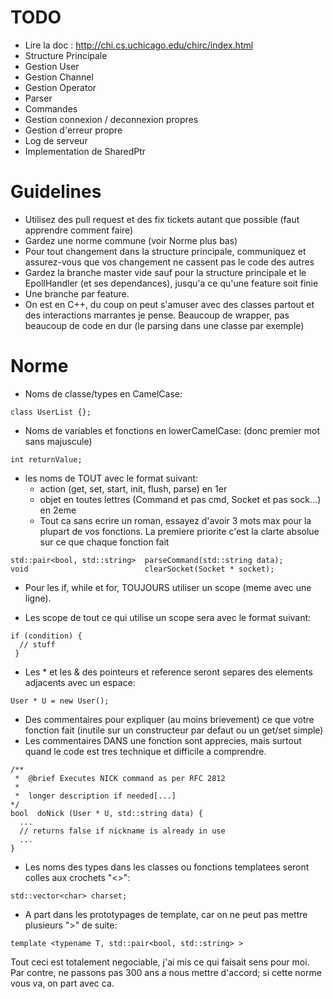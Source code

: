 # TODO

- Lire la doc : http://chi.cs.uchicago.edu/chirc/index.html 
- Structure Principale
- Gestion User
- Gestion Channel
- Gestion Operator
- Parser
- Commandes
- Gestion connexion / deconnexion propres
- Gestion d'erreur propre
- Log de serveur
- Implementation de SharedPtr

# Guidelines

- Utilisez des pull request et des fix tickets autant que possible (faut apprendre comment faire)
- Gardez une norme commune (voir Norme plus bas)
- Pour tout changement dans la structure principale, communiquez et assurez-vous que vos changement ne cassent pas le code des autres
- Gardez la branche master vide sauf pour la structure principale et le EpollHandler (et ses dependances), jusqu'a ce qu'une feature soit finie
- Une branche par feature.
- On est en C++, du coup on peut s'amuser avec des classes partout et des interactions marrantes je pense. Beaucoup de wrapper, pas beaucoup de code en dur (le parsing dans une classe par exemple)

# Norme

- Noms de classe/types en CamelCase:
```
class UserList {};
```
- Noms de variables et fonctions en lowerCamelCase: (donc premier mot sans majuscule)
```
int returnValue;
```
- les noms de TOUT avec le format suivant:
  - action (get, set, start, init, flush, parse) en 1er
  - objet en toutes lettres (Command et pas cmd, Socket et pas sock...) en 2eme
  - Tout ca sans ecrire un roman, essayez d'avoir 3 mots max pour la plupart de vos fonctions. La premiere priorite c'est la clarte absolue sur ce que chaque fonction fait

```
std::pair<bool, std::string>  parseCommand(std::string data);
void                          clearSocket(Socket * socket);
```

- Pour les if, while et for, TOUJOURS utiliser un scope (meme avec une ligne).

- Les scope de tout ce qui utilise un scope sera avec le format suivant:
```
if (condition) {
  // stuff
 }
 ```
 
 - Les * et les & des pointeurs et reference seront separes des elements adjacents avec un espace:
 ```
 User * U = new User();
 ```
 
 - Des commentaires pour expliquer (au moins brievement) ce que votre fonction fait (inutile sur un constructeur par defaut ou un get/set simple)
  - Les commentaires DANS une fonction sont apprecies, mais surtout quand le code est tres technique et difficile a comprendre.
```
/**
 *  @brief Executes NICK command as per RFC 2812
 *
 *  longer description if needed[...]
*/
bool  doNick (User * U, std::string data) {
  ...
  // returns false if nickname is already in use
  ...
}
```

- Les noms des types dans les classes ou fonctions templatees seront colles aux crochets "<>":
```
std::vector<char> charset;
```

- A part dans les prototypages de template, car on ne peut pas mettre plusieurs ">" de suite:
```
template <typename T, std::pair<bool, std::string> >
```

Tout ceci est totalement negociable, j'ai mis ce qui faisait sens pour moi. Par contre, ne passons pas 300 ans a nous mettre d'accord; si cette norme vous va, on part avec ca.
